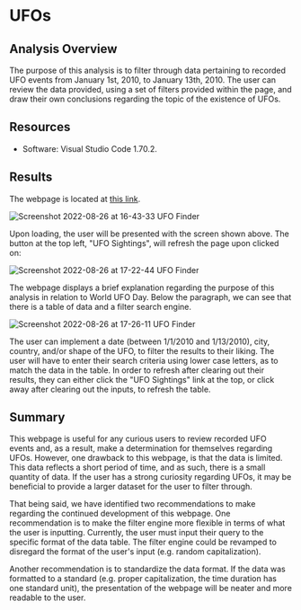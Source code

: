 # UFOs
## Analysis Overview
The purpose of this analysis is to filter through data pertaining to recorded UFO events from January 1st, 2010, to January 13th, 2010. The user can review the data provided, using a set of filters provided within the page, and draw their own conclusions regarding the topic of the existence of UFOs.

## Resources
  * Software: Visual Studio Code 1.70.2.

## Results
The webpage is located at [this link](https://nzahbihi.github.io/UFOs/).

![Screenshot 2022-08-26 at 16-43-33 UFO Finder](https://user-images.githubusercontent.com/106129195/187003550-cbf4900f-d0a7-4eed-bdff-9d7ab864ac33.png)

Upon loading, the user will be presented with the screen shown above. The button at the top left, "UFO Sightings", will refresh the page upon clicked on:

![Screenshot 2022-08-26 at 17-22-44 UFO Finder](https://user-images.githubusercontent.com/106129195/187006505-4c7a0ae1-2654-40ba-9067-03a39a53a4e5.png)

The webpage displays a brief explanation regarding the purpose of this analysis in relation to World UFO Day. Below the paragraph, we can see that there is a table of data and a filter search engine.

![Screenshot 2022-08-26 at 17-26-11 UFO Finder](https://user-images.githubusercontent.com/106129195/187006818-83c53499-9568-4e2b-9568-9c09e5eec669.png)

The user can implement a date (between 1/1/2010 and 1/13/2010), city, country, and/or shape of the UFO, to filter the results to their liking. The user will have to enter their search criteria using lower case letters, as to match the data in the table. In order to refresh after clearing out their results, they can either click the "UFO Sightings" link at the top, or click away after clearing out the inputs, to refresh the table.

## Summary
This webpage is useful for any curious users to review recorded UFO events and, as a result, make a determination for themselves regarding UFOs. However, one drawback to this webpage, is that the data is limited. This data reflects a short period of time, and as such, there is a small quantity of data. If the user has a strong curiosity regarding UFOs, it may be beneficial to provide a larger dataset for the user to filter through.

That being said, we have identified two recommendations to make regarding the continued development of this webpage. One recommendation is to make the filter engine more flexible in terms of what the user is inputting. Currently, the user must input their query to the specific format of the data table. The filter engine could be revamped to disregard the format of the user's input (e.g. random capitalization).

Another recommendation is to standardize the data format. If the data was formatted to a standard (e.g. proper capitalization, the time duration has one standard unit), the presentation of the webpage will be neater and more readable to the user.
